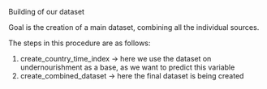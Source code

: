 Building of our dataset

Goal is the creation of a main dataset, combining all the individual sources.

The steps in this procedure are as follows:

1) create_country_time_index -> here we use the dataset on undernourishment as a base, as we want to predict this variable
2) create_combined_dataset -> here the final dataset is being created
